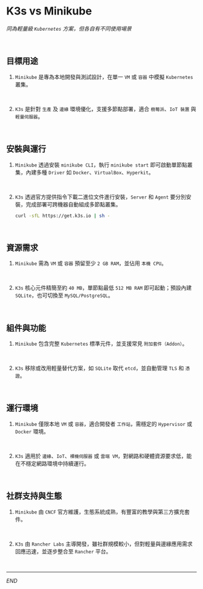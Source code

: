 # K3s vs Minikube

_同為輕量級 `Kubernetes` 方案，但各自有不同使用場景_

<br>

## 目標用途

1. `Minikube` 是專為本地開發與測試設計，在單一 `VM` 或 `容器` 中模擬 `Kubernetes` 叢集。

<br>

2. `K3s` 是針對 `生產` 及 `邊緣` 環境優化，支援多節點部署，適合 `樹莓派`、`IoT 裝置` 與 `輕量伺服器`。

<br>

## 安裝與運行

1. `Minikube` 透過安裝 `minikube CLI`，執行 `minikube start` 即可啟動單節點叢集，內建多種 `Driver` 如 `Docker`、`VirtualBox`、`Hyperkit`。

<br>

2. `K3s` 透過官方提供指令下載二進位文件進行安裝，`Server` 和 `Agent` 要分別安裝，完成部署可跨機器自動組成多節點叢集。

    ```bash
    curl -sfL https://get.k3s.io | sh -
    ```

<br>

## 資源需求

1. `Minikube` 需為 `VM` 或 `容器` 預留至少 `2 GB RAM`，並佔用 `本機 CPU`。

<br>

2. `K3s` 核心元件精簡至約 `40 MB`，單節點最低 `512 MB RAM` 即可起動；預設內建 `SQLite`，也可切換至 `MySQL/PostgreSQL`。

<br>

## 組件與功能

1. `Minikube` 包含完整 `Kubernetes` 標準元件，並支援常見 `附加套件（Addon）`。

<br>

2. `K3s` 移除或改用輕量替代方案，如 `SQLite` 取代 `etcd`，並自動管理 `TLS` 和 `憑證`。

<br>

## 運行環境

1. `Minikube` 僅限本地 `VM` 或 `容器`，適合開發者 `工作站`，需穩定的 `Hypervisor` 或 `Docker` 環境。

<br>

2. `K3s` 適用於 `邊緣`、`IoT`、`裸機伺服器` 或 `雲端 VM`，對網路和硬體資源要求低，能在不穩定網路環境中持續運行。

<br>

## 社群支持與生態

1. `Minikube` 由 `CNCF` 官方維護，生態系統成熟，有豐富的教學與第三方擴充套件。

<br>

2. `K3s` 由 `Rancher Labs` 主導開發，雖社群規模較小，但對輕量與邊緣應用需求回應迅速，並逐步整合至 `Rancher` 平台。

<br>

___

_END_
